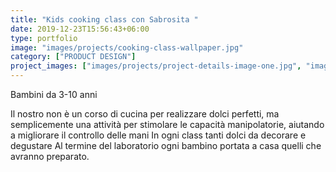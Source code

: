 ```yaml
---
title: "Kids cooking class con Sabrosita "
date: 2019-12-23T15:56:43+06:00
type: portfolio
image: "images/projects/cooking-class-wallpaper.jpg"
category: ["PRODUCT DESIGN"]
project_images: ["images/projects/project-details-image-one.jpg", "images/projects/project-details-image-two.jpg"]
---
```


Bambini da 3-10 anni

 Il nostro non è un corso di cucina per realizzare dolci perfetti, ma semplicemente una attività per stimolare le capacità manipolatorie, aiutando a migliorare il controllo delle mani
In ogni class tanti dolci da decorare e degustare 
Al termine del laboratorio ogni bambino portata a casa quelli che avranno preparato.